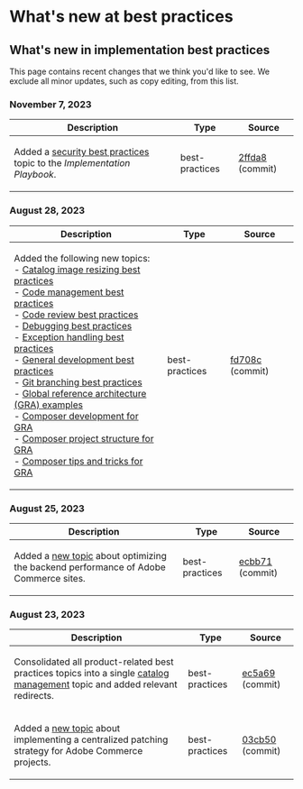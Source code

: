 # What's new at best practices

## What's new in implementation best practices

This page contains recent changes that we think you'd like to see. We exclude all minor updates, such as copy editing, from this list.

### November 7, 2023

<table style="table-layout:auto;">
  <thead>
    <tr>
      <th>Description</th>
      <th>Type</th>
      <th>Source</th>
    </tr>
  </thead>
  <tbody>
    <tr>
      <td><p>Added a <a href="https://experienceleague.adobe.com/docs/commerce-operations/implementation-playbook/best-practices/launch/security-best-practices.html">security best practices</a> topic to the <em>Implementation Playbook</em>.</p>
</td>
      <td>best-practices</td>
      <td><a href="https://github.com/AdobeDocs/commerce-operations.en/commit/2ffda8afd118184f314e8e329a678605ac241007">2ffda8</a> (commit)</td>
    </tr>
  </tbody>
</table><!-- date_group -->

### August 28, 2023

<table style="table-layout:auto;">
  <thead>
    <tr>
      <th>Description</th>
      <th>Type</th>
      <th>Source</th>
    </tr>
  </thead>
  <tbody>
    <tr>
      <td><p>Added the following new topics:<br />- <a href="https://experienceleague.adobe.com/docs/commerce-operations/implementation-playbook/best-practices/development/catalog-image-resizing.html">Catalog image resizing best practices</a><br />- <a href="https://experienceleague.adobe.com/docs/commerce-operations/implementation-playbook/best-practices/development/code-management.html">Code management best practices</a><br />- <a href="https://experienceleague.adobe.com/docs/commerce-operations/implementation-playbook/best-practices/development/code-review.html">Code review best practices</a><br />- <a href="https://experienceleague.adobe.com/docs/commerce-operations/implementation-playbook/best-practices/development/debugging.html">Debugging best practices</a><br />- <a href="https://experienceleague.adobe.com/docs/commerce-operations/implementation-playbook/best-practices/development/exception-handling.html">Exception handling best practices</a><br />- <a href="https://experienceleague.adobe.com/docs/commerce-operations/implementation-playbook/best-practices/development/general.html">General development best practices</a><br />- <a href="https://experienceleague.adobe.com/docs/commerce-operations/implementation-playbook/best-practices/development/git-branching.html">Git branching best practices</a><br />- <a href="https://experienceleague.adobe.com/docs/commerce-operations/implementation-playbook/architecture/global-reference-architecture/examples.html">Global reference architecture (GRA) examples</a><br />- <a href="https://experienceleague.adobe.com/docs/commerce-operations/implementation-playbook/architecture/global-reference-architecture/composer/overview.html">Composer development for GRA</a><br />- <a href="https://experienceleague.adobe.com/docs/commerce-operations/implementation-playbook/architecture/global-reference-architecture/composer/project-structure.html">Composer project structure for GRA</a><br />- <a href="https://experienceleague.adobe.com/docs/commerce-operations/implementation-playbook/architecture/global-reference-architecture/composer/tips-and-tricks.html">Composer tips and tricks for GRA</a></p>
</td>
      <td>best-practices</td>
      <td><a href="https://github.com/AdobeDocs/commerce-operations.en/commit/fd708ce4c1ab69f2d6e3a3b10dcd2387ae829368">fd708c</a> (commit)</td>
    </tr>
  </tbody>
</table>

### August 25, 2023

<table style="table-layout:auto;">
  <thead>
    <tr>
      <th>Description</th>
      <th>Type</th>
      <th>Source</th>
    </tr>
  </thead>
  <tbody>
    <tr>
      <td><p>Added a <a href="https://experienceleague.adobe.com/docs/commerce-operations/implementation-playbook/best-practices/maintenance/backend-performance.html">new topic</a> about optimizing the backend performance of Adobe Commerce sites.</p>
</td>
      <td>best-practices</td>
      <td><a href="https://github.com/AdobeDocs/commerce-operations.en/commit/ecbb71ad8745e4589856c6cbf283212ed61a3664">ecbb71</a> (commit)</td>
    </tr>
  </tbody>
</table>

### August 23, 2023

<table style="table-layout:auto;">
  <thead>
    <tr>
      <th>Description</th>
      <th>Type</th>
      <th>Source</th>
    </tr>
  </thead>
  <tbody>
    <tr>
      <td><p>Consolidated all product-related best practices topics into a single <a href="https://experienceleague.adobe.com/docs/commerce-operations/implementation-playbook/best-practices/planning/catalog-management.html">catalog management</a> topic and added relevant redirects.</p>
</td>
      <td>best-practices</td>
      <td><a href="https://github.com/AdobeDocs/commerce-operations.en/commit/ec5a695002df98646c602f6f9ddb2cc11a79bad8">ec5a69</a> (commit)</td>
    </tr>
    <tr>
      <td><p>Added a <a href="https://experienceleague.adobe.com/docs/commerce-operations/implementation-playbook/best-practices/maintenance/patching-at-scale.html">new topic</a> about implementing a centralized patching strategy for Adobe Commerce projects.</p>
</td>
      <td>best-practices</td>
      <td><a href="https://github.com/AdobeDocs/commerce-operations.en/commit/03cb50be0cb18b6079c5c69aafc74c6099610fb0">03cb50</a> (commit)</td>
    </tr>
  </tbody>
</table><!-- date_group --><!-- month_group --><!-- year_group -->
